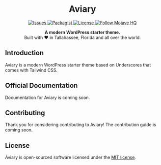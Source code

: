 <h1 align="center">Aviary</h1>

<p align="center">
    <a href="https://github.com/mojave-hq/aviary/issues">
        <img alt="Issues" src="https://img.shields.io/github/issues/mojave-hq/aviary?style=flat-square" />
    </a>
    <a href="https://packagist.org/packages/mojave-hq/aviary">
        <img alt="Packagist" src="https://img.shields.io/packagist/v/mojave-hq/aviary?style=flat-square" />
    </a>
    <a href="https://github.com/mojave-hq/aviary/blob/master/LICENSE.md">
        <img alt="License" src="https://img.shields.io/github/license/mojave-hq/aviary?style=flat-square" />
    </a>
    <a href="https://twitter.com/mojave_hq">
        <img alt="Follow Mojave HQ" src="https://img.shields.io/twitter/follow/mojave_hq?style=flat-square" />
    </a>
</p>

<p align="center">
  <strong>A modern WordPress starter theme.</strong>
  <br />
  Built with ❤️ in Tallahassee, Florida and all over the world.
</p>

## Introduction

Aviary is a modern WordPress starter theme based on Underscores that comes with Tailwind CSS.

## Official Documentation

Documentation for Aviary is coming soon.

## Contributing

Thank you for considering contributing to Aviary! The contribution guide is coming soon.

## License

Aviary is open-sourced software licensed under the [MIT license](LICENSE.md).